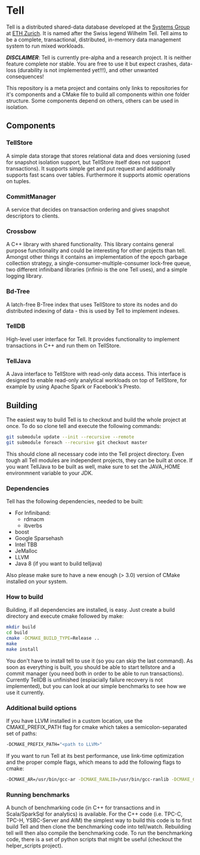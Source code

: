# Tell
Tell is a distributed shared-data database developed at the [Systems Group](http://www.systems.ethz.ch) at [ETH Zurich](http://www.ethz.ch). It is named after the Swiss legend Wilhelm Tell. Tell aims to be a complete, transactional, distributed, in-memory data management system to run mixed workloads.

***DISCLAIMER***: Tell is currently pre-alpha and a research project. It is neither feature complete nor stable. You are free to use it but expect crashes, data-loss (durability is not implemented yet!!!), and other unwanted consequences!

This repository is a meta project and contains only links to repositories for it's components and a CMake file to build all components within one folder structure. Some components depend on others, others can be used in isolation. 

## Components

### TellStore
A simple data storage that stores relational data and does versioning (used for snapshot isolation support, but TellStore itself does not support transactions). It supports simple get and put request and additionally supports fast scans over tables. Furthermore it supports atomic operations on tuples.

### CommitManager
A service that decides on transaction ordering and gives snapshot descriptors to clients.

### Crossbow
A C++ library with shared functionality. This library contains general purpose functionality and could be interesting for other projects than tell. Amongst other things it contains an implementation of the epoch garbage collection strategy, a single-consumer-multiple-consumer lock-free queue, two different infiniband libraries (infinio is the one Tell uses), and a simple logging library.

### Bd-Tree
A latch-free B-Tree index that uses TellStore to store its nodes and do distributed indexing of data - this is used by Tell to implement indexes.

### TellDB
High-level user interface for Tell. It provides functionality to implement transactions in C++ and run them on TellStore.

### TellJava
A Java interface to TellStore with read-only data access. This interface is designed to enable read-only analytical workloads on top of TellStore, for example by using Apache Spark or Facebook's Presto.

## Building
The easiest way to build Tell is to checkout and build the whole project at once. To do so clone tell and execute the following commands:

```bash
git submodule update --init --recursive --remote
git submodule foreach --recursive git checkout master
```
This should clone all necessary code into the Tell project directory. Even tough all Tell modules are independent projects, they can be built at once. If you want TellJava to be built as well, make sure to set the JAVA_HOME environmnent variable to your JDK.

### Dependencies
Tell has the following dependencies, needed to be built:
- For Infiniband:
  - rdmacm
  - ibverbs
- boost
- Google Sparsehash
- Intel TBB
- JeMalloc
- LLVM
- Java 8 (if you want to build telljava)

Also please make sure to have a new enough (> 3.0) version of CMake installed on your system.

### How to build
Building, if all dependencies are installed, is easy. Just create a build directory and execute cmake followed by make:

```bash
mkdir build
cd build
cmake -DCMAKE_BUILD_TYPE=Release ..
make
make install
```

You don't have to install tell to use it (so you can skip the last command). As soon as everything is built, you should be able to start tellstore and a commit manager (you need both in order to be able to run transactions). Currently TellDB is unfinished (espiacially failure recovery is not implemented), but you can look at our simple benchmarks to see how we use it currently.

### Additional build options
If you have LLVM installed in a custom location, use the CMAKE_PREFIX_PATH flag for cmake which takes a semicolon-separated set of paths:

```bash
-DCMAKE_PREFIX_PATH="<path to LLVM>"
```

If you want to run Tell at its best performance, use link-time optimization and the proper comple flags, which means to add the following flags to cmake:

```bash
-DCMAKE_AR=/usr/bin/gcc-ar -DCMAKE_RANLIB=/usr/bin/gcc-ranlib -DCMAKE_CXX_FLAGS="-march=native -flto -fuse-linker-plugin"
```

### Running benchmarks
A bunch of benchmarking code (in C++ for transactions and in Scala/SparkSql for analytics) is available. For the C++ code (i.e. TPC-C, TPC-H, YSBC-Server and AIM) the simplest way to build this code is to first build Tell and then clone the benchmarking code into tell/watch. Rebuilding tell will then also compile the benchmarking code. To run the benchmarking code, there is a set of python scripts that might be useful (checkout the helper_scripts project).
